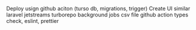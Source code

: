 Deploy usign github aciton (turso db, migrations, trigger)
Create UI similar laravel jetstreams
turborepo
background jobs csv file
github action types check, eslint, prettier
